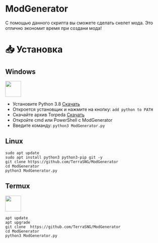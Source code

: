 

# ModGenerator

С помощью данного скрипта вы сможете сделать скелет мода. Это отлично экономит время при создани мода!

# 📥 Установка

<h2>Windows</h2> <img src="https://cdn.iconscout.com/icon/free/png-256/windows-221-1175066.png" width="50" height="50">  

  - Установите Python 3.8 [Скачать](https://www.python.org/downloads/release/python-38)
  - Откроется установщик и нажмите на кнопку: `add python to PATH`
  - Скачайте архив Torpeda <a href="https://github.com/TerraSNG/ModGenerator/archive/refs/heads/main.zip" target="blank">Скачать</a>
  - Откройте cmd или PowerShell с ModGenerator
  - Введите команду: `python3 ModGenerator.py `

<h2> Linux</h2>

```
sudo apt update
sudo apt install python3 python3-pip git -y
git clone https://github.com/TerraSNG/ModGenerator
cd ModGenerator
python3 ModGenerator.py
```

<h2> Termux</h2><img src="https://brandslogos.com/wp-content/uploads/images/large/terminal-logo.png" width="50" height="50">  

```
apt update
apt upgrade
git clone  https://github.com/TerraSNG/ModGenerator
cd ModGenerator
python3 ModGenerator.py
```
